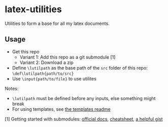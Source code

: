 # latex-utilities

Utilities to form a base for all my latex documents.

## Usage

- Get this repo
  - Variant 1: Add this repo as a git submodule \[1\]
  - Variant 2: Download a zip
- Define `\lutilpath` as the base path of the `src` folder of this repo: `\def\lutilpath{path/to/src}`
- Use `\input{path/to/file}` to use utilites

Notes:

- `\lutilpath` must be defined before any inputs, else something might break
- For using templates, see [the templates readme](./src/templates/readme.md)

\[1\] Getting started with submodules: [official docs](https://git-scm.com/book/en/v2/Git-Tools-Submodules), [cheatsheet](https://www.devroom.io/2020/03/09/the-git-submodule-cheat-sheet/), [a helpful gist](https://gist.github.com/gitaarik/8735255)

